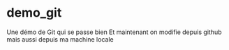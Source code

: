 # demo_git
Une démo de Git qui se passe bien
Et maintenant on modifie depuis github
mais aussi depuis ma machine locale

